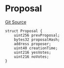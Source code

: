 # Proposal
[Git Source](https://github.com/kalidao/keep/blob/4ba354e122c2e294d53e3539ad035bb2950c6c96/src/extensions/dao/Kali.sol)


```solidity
struct Proposal {
    uint256 prevProposal;
    bytes32 proposalHash;
    address proposer;
    uint40 creationTime;
    uint216 yesVotes;
    uint216 noVotes;
}
```

